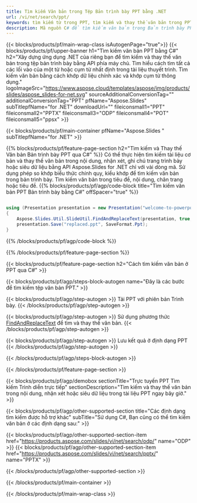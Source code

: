 ```yaml
---
title: Tìm kiếm Văn bản trong Tệp Bản trình bày PPT bằng .NET
url: /vi/net/search/ppt/
keywords: tìm kiếm từ trong PPT, tìm kiếm và thay thế văn bản trong PPT, tìm kiếm văn bản PPT Bản trình bày
description: Mã nguồn C# để tìm kiếm văn bản trong Bản trình bày PPT.
---
```


{{< blocks/products/pf/main-wrap-class isAutogenPage="true">}}
{{< blocks/products/pf/upper-banner h1="Tìm kiếm văn bản PPT bằng C#" h2="Xây dựng ứng dụng .NET của riêng bạn để tìm kiếm và thay thế văn bản trong tệp bản trình bày bằng API phía máy chủ. Tìm hiểu cách tìm tất cả các lối vào của một từ hoặc cụm từ nhất định trong tài liệu thuyết trình. Tìm kiếm văn bản bằng cách khớp dữ liệu chính xác và khớp cụm từ thông dụng." logoImageSrc="https://www.aspose.cloud/templates/aspose/img/products/slides/aspose_slides-for-net.svg" sourceAdditionalConversionTag="" additionalConversionTag="PPT" pfName="Aspose.Slides" subTitlepfName="for .NET" downloadUrl="" fileiconsmall1="PPT" fileiconsmall2="PPTX" fileiconsmall3="ODP" fileiconsmall4="POT" fileiconsmall5="ppsx" >}}

{{< blocks/products/pf/main-container pfName="Aspose.Slides " subTitlepfName="for .NET" >}}

{{% blocks/products/pf/feature-page-section  h2="Tìm kiếm và Thay thế Văn bản Bản trình bày PPT qua C#" %}}
Có thể thực hiện tìm kiếm tài liệu cơ bản và thay thế văn bản trong nội dung, nhận xét, ghi chú trang trình bày hoặc siêu dữ liệu bằng API Aspose.Slides for .NET chỉ với vài dòng mã. Sử dụng phép so khớp biểu thức chính quy, kiểu khớp để tìm kiếm văn bản trong bản trình bày. Tìm kiếm văn bản trong tiêu đề, nội dung, chân trang hoặc tiêu đề.
{{% blocks/products/pf/agp/code-block title="Tìm kiếm văn bản PPT Bản trình bày bằng C#" offSpacer="true" %}}

```cs

using (Presentation presentation = new Presentation("welcome-to-powerpoint.ppt"))
{
    Aspose.Slides.Util.SlideUtil.FindAndReplaceText(presentation, true, "PowerPoint", "Aspose.Slides", null);
    presentation.Save("replaced.ppt", SaveFormat.Ppt);
}
```

{{% /blocks/products/pf/agp/code-block %}}

{{% /blocks/products/pf/feature-page-section %}}

{{< blocks/products/pf/feature-page-section  h2="Cách tìm kiếm văn bản ở PPT qua C#" >}}

{{< blocks/products/pf/agp/steps-block-autogen name="Đây là các bước để tìm kiếm tệp văn bản PPT." >}}

{{< blocks/products/pf/agp/step-autogen >}}
Tải PPT với phiên bản Trình bày.
{{< /blocks/products/pf/agp/step-autogen >}}

{{< blocks/products/pf/agp/step-autogen >}}
Sử dụng phương thức [FindAndReplaceText](https://reference.aspose.com/slides/net/aspose.slides.util/slideutil/findandreplacetext/) để tìm và thay thế văn bản.
{{< /blocks/products/pf/agp/step-autogen >}}

{{< blocks/products/pf/agp/step-autogen >}}
Lưu kết quả ở định dạng PPT
{{< /blocks/products/pf/agp/step-autogen >}}

{{< /blocks/products/pf/agp/steps-block-autogen >}}

{{< /blocks/products/pf/feature-page-section >}}

{{< blocks/products/pf/agp/demobox sectionTitle="Trực tuyến PPT Tìm kiếm Trình diễn trực tiếp" sectionDescription="Tìm kiếm và thay thế văn bản trong nội dung, nhận xét hoặc siêu dữ liệu trong tài liệu PPT ngay bây giờ." >}}

{{< blocks/products/pf/agp/other-supported-section title="Các định dạng tìm kiếm được hỗ trợ khác" subTitle="Sử dụng C#, Bạn cũng có thể tìm kiếm văn bản ở các định dạng sau:" >}}

{{< blocks/products/pf/agp/other-supported-section-item href="https://products.aspose.com/slides/vi/net/search/odp/" name="ODP" >}}
{{< blocks/products/pf/agp/other-supported-section-item href="https://products.aspose.com/slides/vi/net/search/pptx/" name="PPTX" >}}


{{< /blocks/products/pf/agp/other-supported-section >}}

{{< /blocks/products/pf/main-container >}}
    
{{< /blocks/products/pf/main-wrap-class >}}